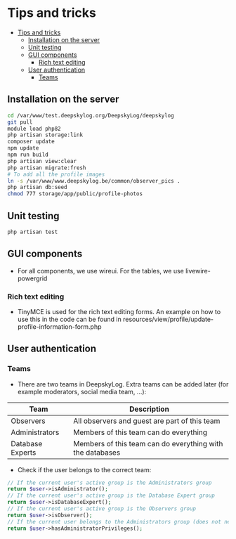 # Tips and tricks

- [Tips and tricks](#tips-and-tricks)
  - [Installation on the server](#installation-on-the-server)
  - [Unit testing](#unit-testing)
  - [GUI components](#gui-components)
    - [Rich text editing](#rich-text-editing)
  - [User authentication](#user-authentication)
    - [Teams](#teams)

## Installation on the server

```bash
cd /var/www/test.deepskylog.org/DeepskyLog/deepskylog
git pull
module load php82
php artisan storage:link
composer update
npm update
npm run build
php artisan view:clear
php artisan migrate:fresh
# To add all the profile images
ln -s /var/www/www.deepskylog.be/common/observer_pics .
php artisan db:seed
chmod 777 storage/app/public/profile-photos
```

## Unit testing

```bash
php artisan test
```

## GUI components

- For all components, we use wireui.  For the tables, we use livewire-powergrid

### Rich text editing

- TinyMCE is used for the rich text editing forms.  An example on how to use this in the code can be found in resources/view/profile/update-profile-information-form.php

## User authentication

### Teams

+ There are two teams in DeepskyLog.  Extra teams can be added later (for example moderators, social media team, ...):

|Team             |Description                                    |
|-----------------|-----------------------------------------------|
|Observers        | All observers and guest are part of this team |
|Administrators   | Members of this team can do everything        |
|Database Experts | Members of this team can do everything with the databases |

+ Check if the user belongs to the correct team:

```php
// If the current user's active group is the Administrators group
return $user->isAdministrator();
// If the current user's active group is the Database Expert group
return $user->isDatabaseExpert();
// If the current user's active group is the Observers group
return $user->isObserver();
// If the current user belongs to the Administrators group (does not need to be active)
return $user->hasAdministratorPrivileges();
```
